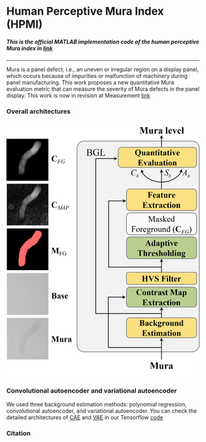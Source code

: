 # **Human Perceptive Mura Index (HPMI)**

##### This is the official MATLAB implementation code of the human perceptive Mura index in [link]()
***
Mura is a panel defect, i.e., an uneven or irregular region on a display panel, which occurs because of impurities or malfunction of machinery during panel manufacturing.
This work proposes a new quantitative Mura evaluation metric that can measure the severity of Mura defects in the panel display.
This work is now in revision at Measurement [link](https://www.sciencedirect.com/journal/measurement)

### Overall architectures
<img src="./Figures/Fig2.png">

### Convolutional autoencoder and variational autoencoder
We used three background estimation methods: polynomial regression, convolutional autoencoder, and variational autoencoder.
You can check the detailed architectures of [CAE](TF/Convolutional_autoencoder_architecture.png) and [VAE](Variantional_autoencoder_architecture.png) in our Tensorflow [code](TF)

### Citation
